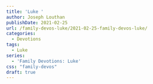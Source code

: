 ```yaml
---
title: 'Luke '
author: Joseph Louthan
publishDate: 2021-02-25
url: /family-devos-luke/2021-02-25-family-devos-luke/
categories:
  - Devotions
tags:
  - Luke
series:
  - 'Family Devotions: Luke'
css: "family-devos"
draft: true
---
```

